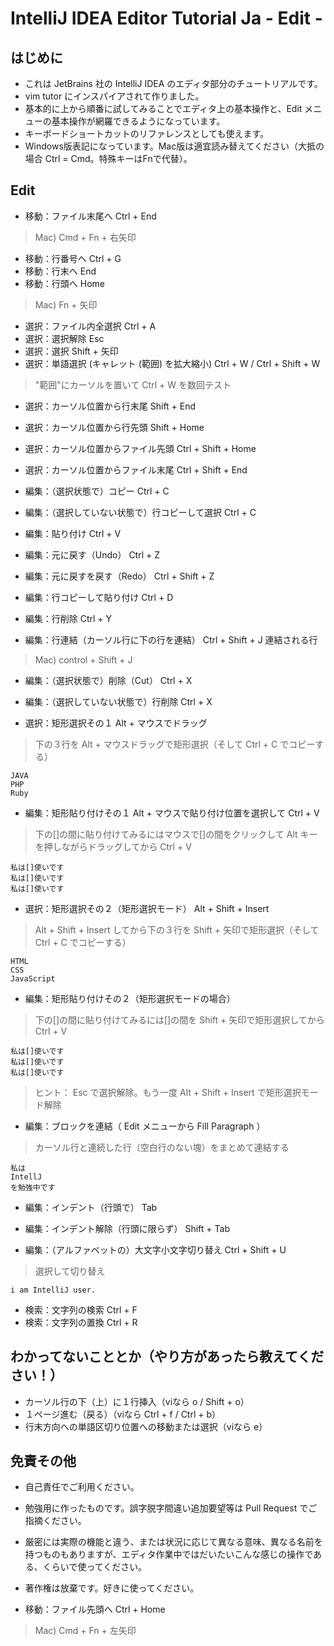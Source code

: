 # IntelliJ IDEA Editor Tutorial Ja - Edit -

## はじめに

* これは JetBrains 社の IntelliJ IDEA のエディタ部分のチュートリアルです。
* vim tutor にインスパイアされて作りました。
* 基本的に上から順番に試してみることでエディタ上の基本操作と、Edit メニューの基本操作が網羅できるようになっています。
* キーボードショートカットのリファレンスとしても使えます。
* Windows版表記になっています。Mac版は適宜読み替えてください（大抵の場合 Ctrl = Cmd。特殊キーはFnで代替）。

## Edit

* 移動：ファイル末尾へ Ctrl + End

> Mac) Cmd + Fn + 右矢印

* 移動：行番号へ Ctrl + G
* 移動：行末へ End
* 移動：行頭へ Home

> Mac) Fn + 矢印

* 選択：ファイル内全選択 Ctrl + A
* 選択：選択解除 Esc
* 選択：選択 Shift + 矢印
* 選択：単語選択 (キャレット (範囲) を拡大縮小) Ctrl + W / Ctrl + Shift + W

> "範囲"にカーソルを置いて Ctrl + W を数回テスト

* 選択：カーソル位置から行末尾 Shift + End
* 選択：カーソル位置から行先頭 Shift + Home
* 選択：カーソル位置からファイル先頭 Ctrl + Shift + Home
* 選択：カーソル位置からファイル末尾 Ctrl + Shift + End

* 編集：（選択状態で）コピー Ctrl + C
* 編集：（選択していない状態で）行コピーして選択 Ctrl + C

* 編集：貼り付け Ctrl + V

* 編集：元に戻す（Undo） Ctrl + Z
* 編集：元に戻すを戻す（Redo） Ctrl + Shift + Z

* 編集：行コピーして貼り付け Ctrl + D
* 編集：行削除 Ctrl + Y

* 編集：行連結（カーソル行に下の行を連結） Ctrl + Shift + J
    連結される行

> Mac) control + Shift + J

* 編集：（選択状態で）削除（Cut） Ctrl + X
* 編集：（選択していない状態で）行削除 Ctrl + X

* 選択：矩形選択その１ Alt + マウスでドラッグ

> 下の３行を Alt + マウスドラッグで矩形選択（そして Ctrl + C でコピーする）

    JAVA
    PHP
    Ruby

* 編集：矩形貼り付けその１ Alt + マウスで貼り付け位置を選択して Ctrl + V

> 下の[]の間に貼り付けてみるにはマウスで[]の間をクリックして Alt キーを押しながらドラッグしてから Ctrl + V

    私は[]使いです
    私は[]使いです
    私は[]使いです

* 選択：矩形選択その２（矩形選択モード） Alt + Shift + Insert

> Alt + Shift + Insert してから下の３行を Shift + 矢印で矩形選択（そして Ctrl + C でコピーする）

    HTML
    CSS
    JavaScript

* 編集：矩形貼り付けその２（矩形選択モードの場合）

> 下の[]の間に貼り付けてみるには[]の間を Shift + 矢印で矩形選択してから Ctrl + V

    私は[]使いです
    私は[]使いです
    私は[]使いです

> ヒント： Esc で選択解除。もう一度 Alt + Shift + Insert で矩形選択モード解除

* 編集：ブロックを連結（ Edit メニューから Fill Paragraph ）

> カーソル行と連続した行（空白行のない塊）をまとめて連結する

    私は
    IntellJ
    を勉強中です

* 編集：インデント（行頭で） Tab
* 編集：インデント解除（行頭に限らず） Shift + Tab

* 編集：（アルファベットの）大文字小文字切り替え Ctrl + Shift + U

> 選択して切り替え

    i am IntelliJ user.

* 検索：文字列の検索 Ctrl + F
* 検索：文字列の置換 Ctrl + R


## わかってないこととか（やり方があったら教えてください！）

* カーソル行の下（上）に１行挿入（viなら o / Shift + o）
* １ページ進む（戻る）（viなら Ctrl + f / Ctrl + b）
* 行末方向への単語区切り位置への移動または選択（viなら e）


## 免責その他

* 自己責任でご利用ください。
* 勉強用に作ったものです。誤字脱字間違い追加要望等は Pull Request でご指摘ください。
* 厳密には実際の機能と違う、または状況に応じて異なる意味、異なる名前を持つものもありますが、エディタ作業中ではだいたいこんな感じの操作である、くらいで使ってください。
* 著作権は放棄です。好きに使ってください。


* 移動：ファイル先頭へ Ctrl + Home

> Mac) Cmd + Fn + 左矢印
